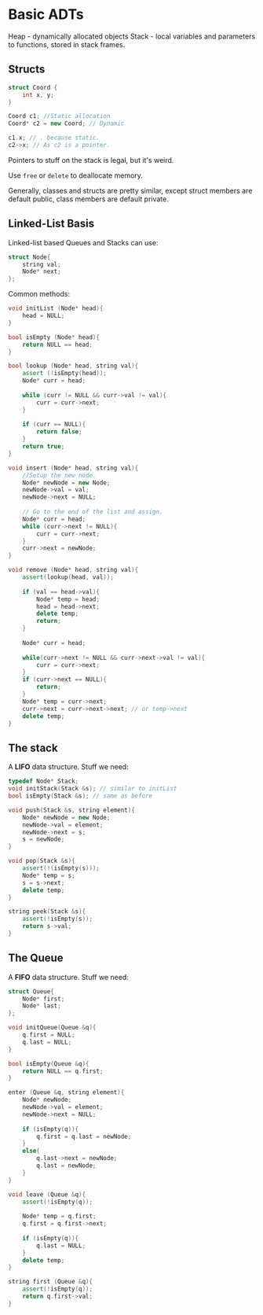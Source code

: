 Basic ADTs
===================
Heap - dynamically allocated objects
Stack - local variables and parameters to functions, stored in stack frames.

## Structs
``` C++
struct Coord {
    int x, y;
}

Coord c1; //Static allocation
Coord* c2 = new Coord; // Dynamic

c1.x; // . because static.
c2->x; // As c2 is a pointer.
```

Pointers to stuff on the stack is legal, but it's weird.

Use `free` or `delete` to deallocate memory. 

Generally, classes and structs are pretty similar, except struct members are default public, class members are default private. 

## Linked-List Basis
Linked-list based Queues and Stacks can use:
```C++
struct Node{
    string val;
    Node* next;
};
```

Common methods:
```C++
void initList (Node* head){
    head = NULL;
}

bool isEmpty (Node* head){
    return NULL == head;
}

bool lookup (Node* head, string val){
    assert (!isEmpty(head));
    Node* curr = head;
    
    while (curr != NULL && curr->val != val){
        curr = curr->next;
    }
    
    if (curr == NULL){
        return false;
    }
    return true;
}

void insert (Node* head, string val){
    //Setup the new node.
    Node* newNode = new Node;
    newNode->val = val;
    newNode->next = NULL;
    
    // Go to the end of the list and assign.
    Node* curr = head;
    while (curr->next != NULL){
        curr = curr->next;
    }
    curr->next = newNode;
}

void remove (Node* head, string val){
    assert(lookup(head, val));
    
    if (val == head->val){
        Node* temp = head;
        head = head->next;
        delete temp;
        return;
    }
    
    Node* curr = head;
    
    while(curr->next != NULL && curr->next->val != val){
        curr = curr->next;
    }
    if (curr->next == NULL){
        return;
    }
    Node* temp = curr->next;
    curr->next = curr->next->next; // or temp->next
    delete temp;
}
```
## The stack
A **LIFO** data structure.
Stuff we need:
```C++
typedef Node* Stack;
void initStack(Stack &s); // similar to initList
bool isEmpty(Stack &s); // same as before

void push(Stack &s, string element){
    Node* newNode = new Node;
    newNode->val = element;
    newNode->next = s;
    s = newNode;
}

void pop(Stack &s){
    assert(!(isEmpty(s)));
    Node* temp = s;
    s = s->next;
    delete temp;
}

string peek(Stack &s){
    assert(!isEmpty(s));
    return s->val;
}
```

## The Queue
A **FIFO** data structure. 
Stuff we need:
```C++
struct Queue{
    Node* first;
    Node* last;
};

void initQueue(Queue &q){
    q.first = NULL;
    q.last = NULL;
}

bool isEmpty(Queue &q){
    return NULL == q.first;
}

enter (Queue &q, string element){
    Node* newNode;
    newNode->val = element;
    newNode->next = NULL;
    
    if (isEmpty(q)){
        q.first = q.last = newNode;
    }
    else{
        q.last->next = newNode;
        q.last = newNode;
    }
}

void leave (Queue &q){
    assert(!isEmpty(q));
    
    Node* temp = q.first;
    q.first = q.first->next;
    
    if (isEmpty(q)){
        q.last = NULL;
    }
    delete temp;
}

string first (Queue &q){
    assert(!isEmpty(q));
    return q.first->val;
}
```